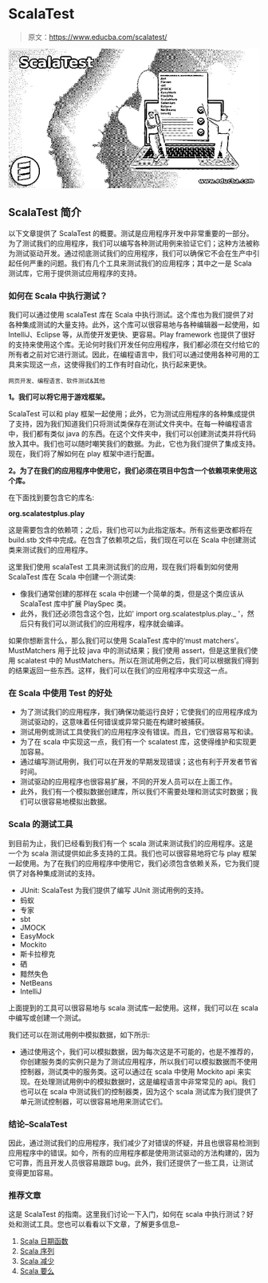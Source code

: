 # ScalaTest

> 原文：<https://www.educba.com/scalatest/>

![ScalaTest](img/de5a7fa5ba822e70bd16c85b87fb9a04.png)



## ScalaTest 简介

以下文章提供了 ScalaTest 的概要。测试是应用程序开发中非常重要的一部分。为了测试我们的应用程序，我们可以编写各种测试用例来验证它们；这种方法被称为测试驱动开发。通过彻底测试我们的应用程序，我们可以确保它不会在生产中引起任何严重的问题。我们有几个工具来测试我们的应用程序；其中之一是 Scala 测试库，它用于提供测试应用程序的支持。

### 如何在 Scala 中执行测试？

我们可以通过使用 scalaTest 库在 Scala 中执行测试。这个库也为我们提供了对各种集成测试的大量支持。此外，这个库可以很容易地与各种编辑器一起使用，如 IntelliJ、Eclipse 等，从而使开发更快、更容易。Play framework 也提供了很好的支持来使用这个库。无论何时我们开发任何应用程序，我们都必须在交付给它的所有者之前对它进行测试。因此，在编程语言中，我们可以通过使用各种可用的工具来实现这一点，这使得我们的工作有时自动化，执行起来更快。

<small>网页开发、编程语言、软件测试&其他</small>

**1。我们可以将它用于游戏框架。**

ScalaTest 可以和 play 框架一起使用；此外，它为测试应用程序的各种集成提供了支持，因为我们知道我们只将测试类保存在测试文件夹中。在每一种编程语言中，我们都有类似 java 的东西。在这个文件夹中，我们可以创建测试类并将代码放入其中。我们也可以随时嘲笑我们的数据。为此，它也为我们提供了集成支持。现在，我们将了解如何在 play 框架中进行配置。

**2。为了在我们的应用程序中使用它，我们必须在项目中包含一个依赖项来使用这个库。**

在下面找到要包含它的库名:

**org.scalatestplus.play**

这是需要包含的依赖项；之后，我们也可以为此指定版本。所有这些更改都将在 build.stb 文件中完成。在包含了依赖项之后，我们现在可以在 Scala 中创建测试类来测试我们的应用程序。

这里我们使用 scalaTest 工具来测试我们的应用，现在我们将看到如何使用 ScalaTest 库在 Scala 中创建一个测试类:

*   像我们通常创建的那样在 scala 中创建一个简单的类，但是这个类应该从 ScalaTest 库中扩展 PlaySpec 类。
*   此外，我们还必须包含这个包，比如' import org.scalatestplus.play._ '，然后只有我们可以测试我们的应用程序，程序就会编译。

如果你想断言什么，那么我们可以使用 ScalaTest 库中的‘must matchers’。MustMatchers 用于比较 java 中的测试结果；我们使用 assert，但是这里我们使用 scalatest 中的 MustMatchers。所以在测试用例之后，我们可以根据我们得到的结果返回一些东西。这样，我们可以在我们的应用程序中实现这一点。

### 在 Scala 中使用 Test 的好处

*   为了测试我们的应用程序，我们确保功能运行良好；它使我们的应用程序成为测试驱动的，这意味着任何错误或异常只能在构建时被捕获。
*   测试用例或测试工具使我们的应用程序没有错误。而且，它们很容易写和读。
*   为了在 scala 中实现这一点，我们有一个 scalatest 库，这使得维护和实现更加容易。
*   通过编写测试用例，我们可以在开发的早期发现错误；这也有利于开发者节省时间。
*   测试驱动的应用程序也很容易扩展，不同的开发人员可以在上面工作。
*   此外，我们有一个模拟数据创建库，所以我们不需要处理和测试实时数据；我们可以很容易地模拟出数据。

### Scala 的测试工具

到目前为止，我们已经看到我们有一个 scala 测试来测试我们的应用程序。这是一个为 scala 测试提供如此多支持的工具。我们也可以很容易地将它与 play 框架一起使用。为了在我们的应用程序中使用它，我们必须包含依赖关系，它为我们提供了对各种集成测试的支持。

*   JUnit: ScalaTest 为我们提供了编写 JUnit 测试用例的支持。
*   蚂蚁
*   专家
*   sbt
*   JMOCK
*   EasyMock
*   Mockito
*   斯卡拉穆克
*   硒
*   黯然失色
*   NetBeans
*   IntelliJ

上面提到的工具可以很容易地与 scala 测试库一起使用。这样，我们可以在 scala 中编写或创建一个测试。

我们还可以在测试用例中模拟数据，如下所示:

*   通过使用这个，我们可以模拟数据，因为每次这是不可能的，也是不推荐的，你创建服务类的实例只是为了测试应用程序，所以我们可以模拟数据而不使用控制器，测试类中的服务类。这可以通过在 scala 中使用 Mockito api 来实现。在处理测试用例中的模拟数据时，这是编程语言中非常常见的 api。我们也可以在 scala 中测试我们的控制器类，因为这个 scala 测试库为我们提供了单元测试控制器，可以很容易地用来测试它们。

### 结论–ScalaTest

因此，通过测试我们的应用程序，我们减少了对错误的怀疑，并且也很容易检测到应用程序中的错误。如今，所有的应用程序都是使用测试驱动的方法构建的，因为它可靠，而且开发人员很容易跟踪 bug。此外，我们还提供了一些工具，让测试变得更加容易。

### 推荐文章

这是 ScalaTest 的指南。这里我们讨论一下入门，如何在 scala 中执行测试？好处和测试工具。您也可以看看以下文章，了解更多信息–

1.  [Scala 日期函数](https://www.educba.com/scala-date-function/)
2.  [Scala 序列](https://www.educba.com/scala-seq/)
3.  [Scala 减少](https://www.educba.com/scala-reduce/)
4.  [Scala 要么](https://www.educba.com/scala-either/)





